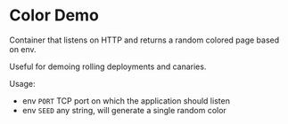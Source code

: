 Color Demo
==========

Container that listens on HTTP and returns a random colored page based on env.

Useful for demoing rolling deployments and canaries. 

Usage:
- env `PORT` TCP port on which the application should listen
- env `SEED` any string, will generate a single random color  

